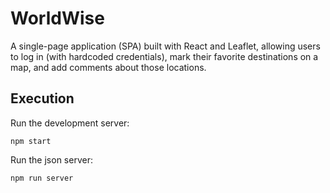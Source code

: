 # WorldWise

A single-page application (SPA) built with React and Leaflet, allowing users to log in (with hardcoded credentials), mark their favorite destinations on a map, and add comments about those locations.

## Execution

Run the development server:

```
npm start
```

Run the json server:

```
npm run server
```
